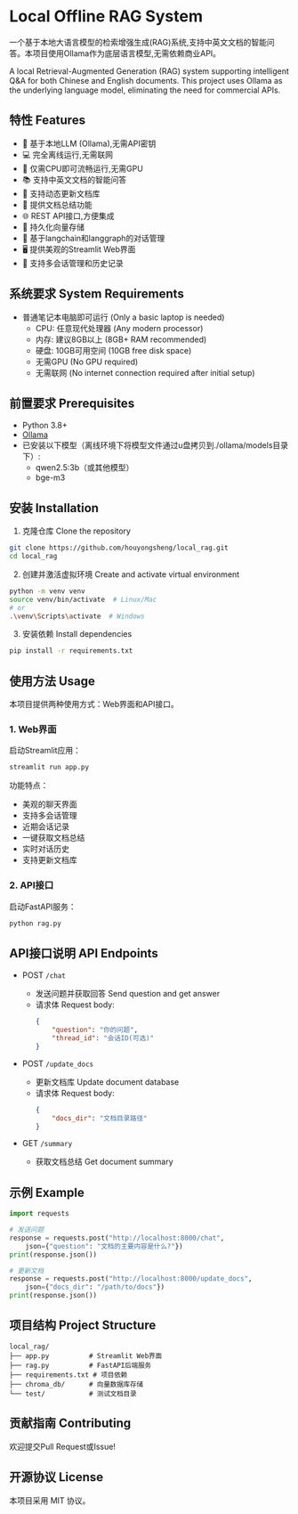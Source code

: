 # Local Offline RAG System

一个基于本地大语言模型的检索增强生成(RAG)系统,支持中英文文档的智能问答。本项目使用Ollama作为底层语言模型,无需依赖商业API。

A local Retrieval-Augmented Generation (RAG) system supporting intelligent Q&A for both Chinese and English documents. This project uses Ollama as the underlying language model, eliminating the need for commercial APIs.

## 特性 Features

- 🚀 基于本地LLM (Ollama),无需API密钥
- 💻 完全离线运行,无需联网
- 🔋 仅需CPU即可流畅运行,无需GPU
- 📚 支持中英文文档的智能问答
- 🔄 支持动态更新文档库
- 📝 提供文档总结功能
- 🌐 REST API接口,方便集成
- 💾 持久化向量存储
- 🧠 基于langchain和langgraph的对话管理
- 🖥️ 提供美观的Streamlit Web界面
- 💬 支持多会话管理和历史记录

## 系统要求 System Requirements

- 普通笔记本电脑即可运行 (Only a basic laptop is needed)
  - CPU: 任意现代处理器 (Any modern processor)
  - 内存: 建议8GB以上 (8GB+ RAM recommended)
  - 硬盘: 10GB可用空间 (10GB free disk space)
  - 无需GPU (No GPU required)
  - 无需联网 (No internet connection required after initial setup)

## 前置要求 Prerequisites

- Python 3.8+
- [Ollama](https://ollama.ai/)
- 已安装以下模型（离线环境下将模型文件通过u盘拷贝到./ollama/models目录下）:
  - qwen2.5:3b（或其他模型）
  - bge-m3

## 安装 Installation

1. 克隆仓库 Clone the repository
```bash
git clone https://github.com/houyongsheng/local_rag.git
cd local_rag
```

2. 创建并激活虚拟环境 Create and activate virtual environment
```bash
python -m venv venv
source venv/bin/activate  # Linux/Mac
# or
.\venv\Scripts\activate  # Windows
```

3. 安装依赖 Install dependencies
```bash
pip install -r requirements.txt
```

## 使用方法 Usage

本项目提供两种使用方式：Web界面和API接口。

### 1. Web界面

启动Streamlit应用：
```bash
streamlit run app.py
```

功能特点：
- 美观的聊天界面
- 支持多会话管理
- 近期会话记录
- 一键获取文档总结
- 实时对话历史
- 支持更新文档库

### 2. API接口

启动FastAPI服务：
```bash
python rag.py
```

## API接口说明 API Endpoints

- POST `/chat`
  - 发送问题并获取回答 Send question and get answer
  - 请求体 Request body:
    ```json
    {
        "question": "你的问题",
        "thread_id": "会话ID(可选)"
    }
    ```

- POST `/update_docs`
  - 更新文档库 Update document database
  - 请求体 Request body:
    ```json
    {
        "docs_dir": "文档目录路径"
    }
    ```

- GET `/summary`
  - 获取文档总结 Get document summary

## 示例 Example

```python
import requests

# 发送问题
response = requests.post("http://localhost:8000/chat", 
    json={"question": "文档的主要内容是什么?"})
print(response.json())

# 更新文档
response = requests.post("http://localhost:8000/update_docs",
    json={"docs_dir": "/path/to/docs"})
print(response.json())
```

## 项目结构 Project Structure

```
local_rag/
├── app.py          # Streamlit Web界面
├── rag.py          # FastAPI后端服务
├── requirements.txt # 项目依赖
├── chroma_db/      # 向量数据库存储
└── test/           # 测试文档目录
```

## 贡献指南 Contributing

欢迎提交Pull Request或Issue!

## 开源协议 License

本项目采用 MIT 协议。
